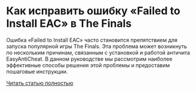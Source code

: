 # Как исправить ошибку «Failed to Install EAC» в The Finals



Ошибка «Failed to Install EAC» часто становится препятствием для запуска популярной игры The Finals. Эта проблема может возникнуть по нескольким причинам, связанным с установкой и работой античита EasyAntiCheat. В данном руководстве мы рассмотрим наиболее эффективные способы решения этой проблемы и предоставим пошаговые инструкции.

[Читать статью полностью](https://xyberbara.com/gaming/failed-to-install-eac/)
